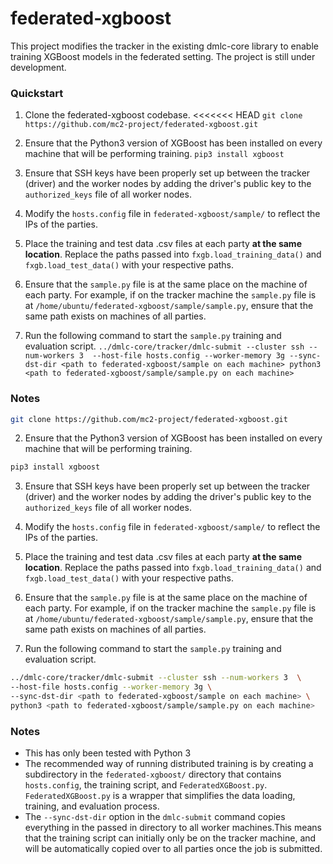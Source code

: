 # federated-xgboost
This project modifies the tracker in the existing dmlc-core library to enable training XGBoost models in the federated setting. The project is still under development.

### Quickstart
1. Clone the federated-xgboost codebase.
<<<<<<< HEAD
`git clone https://github.com/mc2-project/federated-xgboost.git` 

2. Ensure that the Python3 version of XGBoost has been installed on every machine that will be performing training.
`pip3 install xgboost`

3. Ensure that SSH keys have been properly set up between the tracker (driver) and the worker nodes by adding the driver's public key to the `authorized_keys` file of all worker nodes.  

4. Modify the `hosts.config` file in `federated-xgboost/sample/` to reflect the IPs of the parties. 

5. Place the training and test data .csv files at each party **at the same location**. Replace the paths passed into `fxgb.load_training_data()` and `fxgb.load_test_data()` with your respective paths.

6. Ensure that the `sample.py` file is at the same place on the machine of each party. For example, if on the tracker machine the `sample.py` file is at `/home/ubuntu/federated-xgboost/sample/sample.py`, ensure that the same path exists on machines of all parties.  

7. Run the following command to start the `sample.py` training and evaluation script.
`../dmlc-core/tracker/dmlc-submit --cluster ssh --num-workers 3  --host-file hosts.config --worker-memory 3g --sync-dst-dir <path to federated-xgboost/sample on each machine> python3 <path to federated-xgboost/sample/sample.py on each machine>` 


### Notes

  ```sh
  git clone https://github.com/mc2-project/federated-xgboost.git
  ```

2. Ensure that the Python3 version of XGBoost has been installed on every machine that will be performing training.

  ```sh
  pip3 install xgboost
  ```

3. Ensure that SSH keys have been properly set up between the tracker (driver) and the worker nodes by adding the driver's public key to the `authorized_keys` file of all worker nodes.  

4. Modify the `hosts.config` file in `federated-xgboost/sample/` to reflect the IPs of the parties. 

5. Place the training and test data .csv files at each party **at the same location**. Replace the paths passed into `fxgb.load_training_data()` and `fxgb.load_test_data()` with your respective paths.

6. Ensure that the `sample.py` file is at the same place on the machine of each party. For example, if on the tracker machine the `sample.py` file is at `/home/ubuntu/federated-xgboost/sample/sample.py`, ensure that the same path exists on machines of all parties.  

7. Run the following command to start the `sample.py` training and evaluation script.
  ```sh
  ../dmlc-core/tracker/dmlc-submit --cluster ssh --num-workers 3  \
  --host-file hosts.config --worker-memory 3g \
  --sync-dst-dir <path to federated-xgboost/sample on each machine> \
  python3 <path to federated-xgboost/sample/sample.py on each machine>
  ``` 


### Notes
* This has only been tested with Python 3
* The recommended way of running distributed training is by creating a subdirectory in the `federated-xgboost/` directory that contains `hosts.config`, the training script, and `FederatedXGBoost.py`. `FederatedXGBoost.py` is a wrapper that simplifies the data loading, training, and evaluation process. 
* The `--sync-dst-dir` option in the `dmlc-submit` command copies everything in the passed in directory to all worker machines.This means that the training script can initially only be on the tracker machine, and will be automatically copied over to all parties once the job is submitted. 
